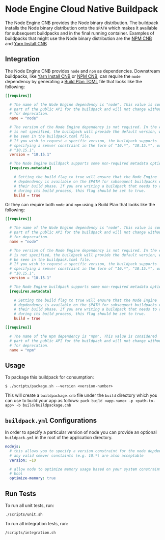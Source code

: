 # Node Engine Cloud Native Buildpack

The Node Engine CNB provides the Node binary distribution.  The buildpack
installs the Node binary distribution onto the `$PATH` which makes it available
for subsequent buildpacks and in the final running container.  Examples of
buildpacks that might use the Node binary distribution are the [NPM
CNB](https://github.com/paketo-buildpacks/npm) and [Yarn Install
CNB](https://github.com/paketo-buildpacks/yarn-install)

## Integration

The Node Engine CNB provides `node` and `npm` as dependencies. Downstream buildpacks, like
[Yarn Install CNB](https://github.com/paketo-buildpacks/yarn-install) or
[NPM CNB](https://github.com/paketo-buildpacks/npm), can require the `node` dependency
by generating a [Build Plan
TOML](https://github.com/buildpacks/spec/blob/master/buildpack.md#build-plan-toml)
file that looks like the following:

```toml
[[requires]]

  # The name of the Node Engine dependency is "node". This value is considered
  # part of the public API for the buildpack and will not change without a plan
  # for deprecation.
  name = "node"

  # The version of the Node Engine dependency is not required. In the case it
  # is not specified, the buildpack will provide the default version, which can
  # be seen in the buildpack.toml file.
  # If you wish to request a specific version, the buildpack supports
  # specifying a semver constraint in the form of "10.*", "10.15.*", or even
  # "10.15.1".
  version = "10.15.1"

  # The Node Engine buildpack supports some non-required metadata options.
  [requires.metadata]

    # Setting the build flag to true will ensure that the Node Engine
    # depdendency is available on the $PATH for subsequent buildpacks during
    # their build phase. If you are writing a buildpack that needs to run Node
    # during its build process, this flag should be set to true.
    build = true
```

Or they can require both `node` and `npm` using a Build Plan that looks like the following:

```toml
[[requires]]

  # The name of the Node Engine dependency is "node". This value is considered
  # part of the public API for the buildpack and will not change without a plan
  # for deprecation.
  name = "node"

  # The version of the Node Engine dependency is not required. In the case it
  # is not specified, the buildpack will provide the default version, which can
  # be seen in the buildpack.toml file.
  # If you wish to request a specific version, the buildpack supports
  # specifying a semver constraint in the form of "10.*", "10.15.*", or even
  # "10.15.1".
  version = "10.15.1"

  # The Node Engine buildpack supports some non-required metadata options.
  [requires.metadata]

    # Setting the build flag to true will ensure that the Node Engine
    # depdendency is available on the $PATH for subsequent buildpacks during
    # their build phase. If you are writing a buildpack that needs to run Node
    # during its build process, this flag should be set to true.
    build = true

[[requires]]

  # The name of the Npm dependency is "npm". This value is considered
  # part of the public API for the buildpack and will not change without a plan
  # for deprecation.
  name = "npm"
```

## Usage

To package this buildpack for consumption:

```
$ ./scripts/package.sh --version <version-number>
```

This will create a `buildpackage.cnb` file under the `build` directory which you
can use to build your app as follows:
`pack build <app-name> -p <path-to-app> -b build/buildpackage.cnb`

## `buildpack.yml` Configurations

In order to specify a particular version of node you can 
provide an optional `buildpack.yml` in the root of the application directory.

```yaml
nodejs:
  # this allows you to specify a version constraint for the node depdendency
  # any valid semver constaints (e.g. 10.*) are also acceptable
  version: ~10

  # allow node to optimize memory usage based on your system constraints
  # bool
  optimize-memory: true
```

## Run Tests

To run all unit tests, run:
```
./scripts/unit.sh
```

To run all integration tests, run:
```
/scripts/integration.sh
```
